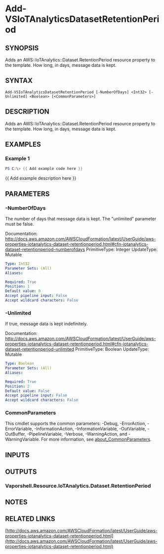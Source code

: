 # Add-VSIoTAnalyticsDatasetRetentionPeriod

## SYNOPSIS
Adds an AWS::IoTAnalytics::Dataset.RetentionPeriod resource property to the template.
How long, in days, message data is kept.

## SYNTAX

```
Add-VSIoTAnalyticsDatasetRetentionPeriod [-NumberOfDays] <Int32> [-Unlimited] <Boolean> [<CommonParameters>]
```

## DESCRIPTION
Adds an AWS::IoTAnalytics::Dataset.RetentionPeriod resource property to the template.
How long, in days, message data is kept.

## EXAMPLES

### Example 1
```powershell
PS C:\> {{ Add example code here }}
```

{{ Add example description here }}

## PARAMETERS

### -NumberOfDays
The number of days that message data is kept.
The "unlimited" parameter must be false.

Documentation: http://docs.aws.amazon.com/AWSCloudFormation/latest/UserGuide/aws-properties-iotanalytics-dataset-retentionperiod.html#cfn-iotanalytics-dataset-retentionperiod-numberofdays
PrimitiveType: Integer
UpdateType: Mutable

```yaml
Type: Int32
Parameter Sets: (All)
Aliases:

Required: True
Position: 1
Default value: 0
Accept pipeline input: False
Accept wildcard characters: False
```

### -Unlimited
If true, message data is kept indefinitely.

Documentation: http://docs.aws.amazon.com/AWSCloudFormation/latest/UserGuide/aws-properties-iotanalytics-dataset-retentionperiod.html#cfn-iotanalytics-dataset-retentionperiod-unlimited
PrimitiveType: Boolean
UpdateType: Mutable

```yaml
Type: Boolean
Parameter Sets: (All)
Aliases:

Required: True
Position: 2
Default value: False
Accept pipeline input: False
Accept wildcard characters: False
```

### CommonParameters
This cmdlet supports the common parameters: -Debug, -ErrorAction, -ErrorVariable, -InformationAction, -InformationVariable, -OutVariable, -OutBuffer, -PipelineVariable, -Verbose, -WarningAction, and -WarningVariable. For more information, see [about_CommonParameters](http://go.microsoft.com/fwlink/?LinkID=113216).

## INPUTS

## OUTPUTS

### Vaporshell.Resource.IoTAnalytics.Dataset.RetentionPeriod
## NOTES

## RELATED LINKS

[http://docs.aws.amazon.com/AWSCloudFormation/latest/UserGuide/aws-properties-iotanalytics-dataset-retentionperiod.html](http://docs.aws.amazon.com/AWSCloudFormation/latest/UserGuide/aws-properties-iotanalytics-dataset-retentionperiod.html)

